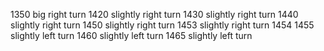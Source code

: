 
1350 big right turn
1420 slightly right turn
1430 slightly right turn
1440 slightly right turn
1450 slightly right turn 
1453 slightly right turn 
1454 
1455 slightly left turn 
1460 slightly left turn 
1465 slightly left turn

